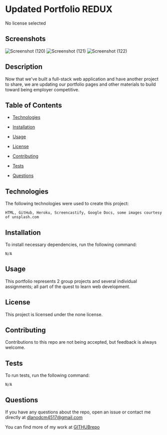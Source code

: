# Updated Portfolio REDUX
No license selected

## Screenshots

![Screenshot (120)](https://user-images.githubusercontent.com/62854999/97098184-7ae5b000-1650-11eb-9c3e-e3da1c8d6bb6.png)
![Screenshot (121)](https://user-images.githubusercontent.com/62854999/97098186-7b7e4680-1650-11eb-9ba5-338e6103d144.png)
![Screenshot (122)](https://user-images.githubusercontent.com/62854999/97098187-7c16dd00-1650-11eb-9800-4d3d4f0fa614.png)

## Description

Now that we've built a full-stack web application and have another project to share, we are updating our portfolio pages and other materials to build toward being employer competitive.

## Table of Contents

* [Technologies](#technologies)

* [Installation](#installation)

* [Usage](#usage)

* [License](#license)

* [Contributing](#contributing)

* [Tests](#tests)

* [Questions](#questions)


## Technologies

The following technologies were used to create this project:

```
HTML, GitHub, Heroku, Screencastify, Google Docs, some images courtesy of unsplash.com
```

## Installation

To install necessary dependencies, run the following command:

```
N/A
```

## Usage

This portfolio represents 2 group projects and several individual assignments; all part of the quest to learn web development.

## License

This project is licensed under the none license.

## Contributing

Contributions to this repo are not being accepted, but feedback is always welcome.

## Tests

To run tests, run the following command:

```
N/A
```

## Questions

If you have any questions about the repo, open an issue or contact me directly at dlanodcm4517@gmail.com

You can find more of my work at [GITHUBrepo](https://github.com/lisamcgautier)
